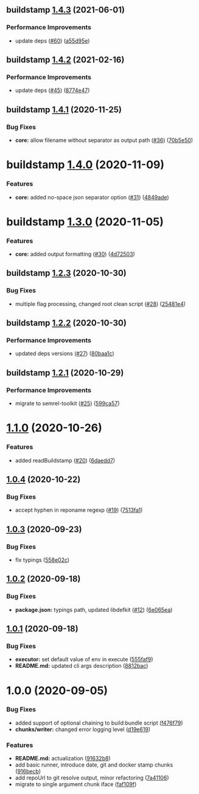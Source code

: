 ## buildstamp [1.4.3](https://github.com/qiwi/buildstamp/compare/buildstamp@1.4.2...buildstamp@1.4.3) (2021-06-01)


### Performance Improvements

* update deps ([#60](https://github.com/qiwi/buildstamp/issues/60)) ([a55d95e](https://github.com/qiwi/buildstamp/commit/a55d95e95355e87fe2421b20a0056adee48b4327))

## buildstamp [1.4.2](https://github.com/qiwi/buildstamp/compare/buildstamp@1.4.1...buildstamp@1.4.2) (2021-02-16)


### Performance Improvements

* update deps ([#45](https://github.com/qiwi/buildstamp/issues/45)) ([8774e47](https://github.com/qiwi/buildstamp/commit/8774e473744c75740ffe96a8b668601aa7d4579d))

## buildstamp [1.4.1](https://github.com/qiwi/buildstamp/compare/buildstamp@1.4.0...buildstamp@1.4.1) (2020-11-25)


### Bug Fixes

* **core:** allow filename without separator as output path ([#36](https://github.com/qiwi/buildstamp/issues/36)) ([70b5e50](https://github.com/qiwi/buildstamp/commit/70b5e506f04b199a589fe7e13df427202ebb0911))

# buildstamp [1.4.0](https://github.com/qiwi/buildstamp/compare/buildstamp@1.3.0...buildstamp@1.4.0) (2020-11-09)


### Features

* **core:** added no-space json separator option ([#31](https://github.com/qiwi/buildstamp/issues/31)) ([4849ade](https://github.com/qiwi/buildstamp/commit/4849adebe0957bdf9055e519f1086a0bcc6c59b6))

# buildstamp [1.3.0](https://github.com/qiwi/buildstamp/compare/buildstamp@1.2.3...buildstamp@1.3.0) (2020-11-05)


### Features

* **core:** added output formatting ([#30](https://github.com/qiwi/buildstamp/issues/30)) ([4d72503](https://github.com/qiwi/buildstamp/commit/4d72503d720f312afb0ca062a74ac09c8b0fcd1b))

## buildstamp [1.2.3](https://github.com/qiwi/buildstamp/compare/buildstamp@1.2.2...buildstamp@1.2.3) (2020-10-30)


### Bug Fixes

* multiple flag processing, changed root clean script ([#28](https://github.com/qiwi/buildstamp/issues/28)) ([25481e4](https://github.com/qiwi/buildstamp/commit/25481e4bb9dccdaf17cc3322c52768ede4ef5db0))

## buildstamp [1.2.2](https://github.com/qiwi/buildstamp/compare/buildstamp@1.2.1...buildstamp@1.2.2) (2020-10-30)


### Performance Improvements

* updated deps versions ([#27](https://github.com/qiwi/buildstamp/issues/27)) ([80baa1c](https://github.com/qiwi/buildstamp/commit/80baa1c30f37614d51792c3d14f2f1ffccadf0bc))

## buildstamp [1.2.1](https://github.com/qiwi/buildstamp/compare/buildstamp@1.2.0...buildstamp@1.2.1) (2020-10-29)


### Performance Improvements

* migrate to semrel-toolkit ([#25](https://github.com/qiwi/buildstamp/issues/25)) ([599ca57](https://github.com/qiwi/buildstamp/commit/599ca57f904d574e59e675690de9da079e188298))

# [1.1.0](https://github.com/qiwi/buildstamp/compare/v1.0.4...v1.1.0) (2020-10-26)


### Features

* added readBuildstamp ([#20](https://github.com/qiwi/buildstamp/issues/20)) ([6daedd7](https://github.com/qiwi/buildstamp/commit/6daedd7ec3eef61fe78f4b7e6d857c6c8e73f74d))

## [1.0.4](https://github.com/qiwi/buildstamp/compare/v1.0.3...v1.0.4) (2020-10-22)


### Bug Fixes

* accept hyphen in reponame regexp ([#19](https://github.com/qiwi/buildstamp/issues/19)) ([7513fa1](https://github.com/qiwi/buildstamp/commit/7513fa1ed8f62625e82074fddf8b864bc07a5011))

## [1.0.3](https://github.com/qiwi/buildstamp/compare/v1.0.2...v1.0.3) (2020-09-23)


### Bug Fixes

* fix typings ([558e02c](https://github.com/qiwi/buildstamp/commit/558e02ca41dd9ef35ac5a4062824a2567be8c0c1))

## [1.0.2](https://github.com/qiwi/buildstamp/compare/v1.0.1...v1.0.2) (2020-09-18)


### Bug Fixes

* **package.json:** typings path, updated libdefkit ([#12](https://github.com/qiwi/buildstamp/issues/12)) ([6e065ea](https://github.com/qiwi/buildstamp/commit/6e065ea0d73c828a476c89422f90917e0401e3e7))

## [1.0.1](https://github.com/qiwi/buildstamp/compare/v1.0.0...v1.0.1) (2020-09-18)


### Bug Fixes

* **executor:** set default value of env in execute ([555faf9](https://github.com/qiwi/buildstamp/commit/555faf952c99cc7ee9e44de62789853460b4fc63))
* **README.md:** updated cli args description ([8812bac](https://github.com/qiwi/buildstamp/commit/8812bac8585ffef909b80e443861c0ce475f7dd0))

# 1.0.0 (2020-09-05)


### Bug Fixes

* added support of optional chaining to build:bundle script ([f476f79](https://github.com/qiwi/buildstamp/commit/f476f79c64415ca5039cb070ec7c7f5af85b3ca2))
* **chunks/writer:** changed error logging level ([d19e619](https://github.com/qiwi/buildstamp/commit/d19e619dfbadd7da9b128de671f8411e5ad8778b))


### Features

* **README.md:** actualization ([91632b8](https://github.com/qiwi/buildstamp/commit/91632b80291c08e1eb3a56ffbba35e54f72e503f))
* add basic runner, introduce date, git and docker stamp chunks ([916becb](https://github.com/qiwi/buildstamp/commit/916becbf9e1906acf270090e46e23fb0caa54ef0))
* add repoUrl to git resolve output, minor refactoring ([7a41106](https://github.com/qiwi/buildstamp/commit/7a4110661555a9fac8679dcccf8951693056c09b))
* migrate to single argument chunk iface ([faf109f](https://github.com/qiwi/buildstamp/commit/faf109ff20d0b8e493b648a55bc713192c42a78c))
